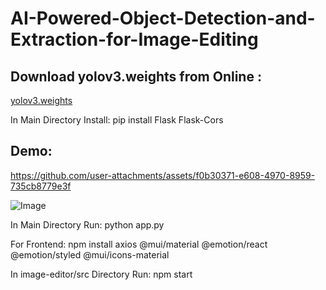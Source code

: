 # AI-Powered-Object-Detection-and-Extraction-for-Image-Editing

## Download yolov3.weights from Online : 
[yolov3.weights](https://github.com/patrick013/Object-Detection---Yolov3/blob/master/model/yolov3.weights)

In Main Directory Install:
pip install Flask Flask-Cors

## Demo:
https://github.com/user-attachments/assets/f0b30371-e608-4970-8959-735cb8779e3f

![Image](https://github.com/user-attachments/assets/157b1b94-0be6-4a01-b10b-418f184c2aa0)

In Main Directory Run:
python app.py

For Frontend:
npm install axios @mui/material @emotion/react @emotion/styled @mui/icons-material

In image-editor/src Directory Run:
npm start



